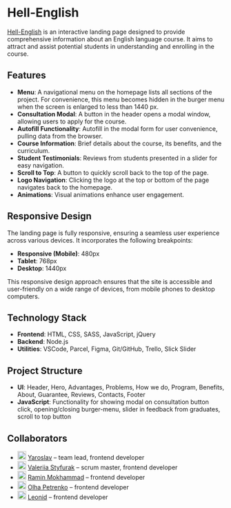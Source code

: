 # Hell-English

[Hell-English](https://valeriia-styfurak.github.io/hell-english/) is an interactive landing page designed to provide comprehensive information about an English language course. It aims to attract and assist potential students in understanding and enrolling in the course.

## Features

- **Menu**: A navigational menu on the homepage lists all sections of the project. For convenience, this menu becomes hidden in the burger menu when the screen is enlarged to less than 1440 px.
- **Consultation Modal**: A button in the header opens a modal window, allowing users to apply for the course.
- **Autofill Functionality**: Autofill in the modal form for user convenience, pulling data from the browser.
- **Course Information**: Brief details about the course, its benefits, and the curriculum.
- **Student Testimonials**: Reviews from students presented in a slider for easy navigation.
- **Scroll to Top**: A button to quickly scroll back to the top of the page.
- **Logo Navigation**: Clicking the logo at the top or bottom of the page navigates back to the homepage.
- **Animations**: Visual animations enhance user engagement.

## Responsive Design

The landing page is fully responsive, ensuring a seamless user experience across various devices. It incorporates the following breakpoints:

- **Responsive (Mobile)**: 480px
- **Tablet**: 768px
- **Desktop**: 1440px

This responsive design approach ensures that the site is accessible and user-friendly on a wide range of devices, from mobile phones to desktop computers.

## Technology Stack

- **Frontend**: HTML, CSS, SASS, JavaScript, jQuery
- **Backend**: Node.js
- **Utilities**: VSCode, Parcel, Figma, Git/GitHub, Trello, Slick Slider

## Project Structure

- **UI**: Header, Hero, Advantages, Problems, How we do, Program, Benefits, About, Guarantee, Reviews, Contacts, Footer
- **JavaScript**: Functionality for showing modal on consultation button click, opening/closing burger-menu, slider in feedback from graduates, scroll to top button

## Collaborators

* <img src="https://avatars.githubusercontent.com/u/105068511?v=4" width="20px"/>  [Yaroslav](https://github.com/Yaros5lav) – team lead, frontend developer
* <img src="https://avatars.githubusercontent.com/u/95078901?v=4" width="20px"/>   [Valeriia Styfurak](https://github.com/valeriia-styfurak) – scrum master, frontend developer
* <img src="https://avatars.githubusercontent.com/u/101344764?v=4" width="20px"/>  [Ramin Mokhammad](https://github.com/Raminua) – frontend developer
* <img src="https://avatars.githubusercontent.com/u/104621174?v=4" width="20px"/>  [Olha Petrenko](https://github.com/OlhaPetrenko) – frontend developer
* <img src="https://avatars.githubusercontent.com/u/104501564?v=4" width="20px" /> [Leonid](https://github.com/LeonidGHA) – frontend developer
